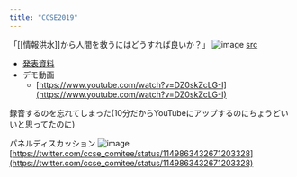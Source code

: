 ```yaml
---
title: "CCSE2019"
---
```


「[[情報洪水]]から人間を救うにはどうすれば良いか？」
![image](https://gyazo.com/01d7e2ddb013cc1f8a1b42d74ace7b13/thumb/1000)
[src](https://twitter.com/ccse_comitee/status/1149871567024689152)

- [発表資料](https://www.dropbox.com/s/ujhyz7qy3r3hehj/CCSE.pdf?dl=0)
- デモ動画
    - [https://www.youtube.com/watch?v=DZ0skZcLG-I](https://www.youtube.com/watch?v=DZ0skZcLG-I)

録音するのを忘れてしまった(10分だからYouTubeにアップするのにちょうどいいと思ってたのに)

パネルディスカッション
![image](https://gyazo.com/d02c3fd944311e56eb2f1d98b6dd4ded/thumb/1000)
[https://twitter.com/ccse_comitee/status/1149863432671203328](https://twitter.com/ccse_comitee/status/1149863432671203328)
